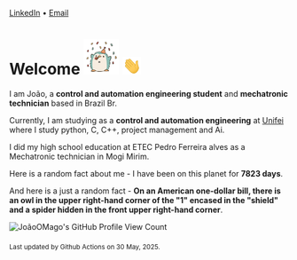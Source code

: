 [LinkedIn](https://www.linkedin.com/in/joão-pedro-gozzoli-b95641301/) &bull;
[Email](joaopedrogozzoli@gmail.com)

# Welcome <img src="happy.gif" height="64px" /> <img src="wave.gif" height="32px" />

I am João, a  **control and automation engineering student** and **mechatronic technician** based in Brazil Br.

Currently, I am studying as a **control and automation engineering** at [Unifei](https://unifei.edu.br) where I study python, C, C++, project management and Ai.

I did my high school education at ETEC Pedro Ferreira alves as a Mechatronic technician in Mogi Mirim.

Here is a random fact about me - I have been on this planet for **7823 days**.

And here is a just a random fact -  **On an American one-dollar bill, there is an owl in the upper right-hand corner of the "1" encased in the "shield" and a spider hidden in the front upper right-hand corner**.

![JoãoOMago's GitHub Profile View Count](https://komarev.com/ghpvc/?username=JoaoOMago)

<sub>Last updated by Github Actions on 30 May, 2025.</sub>
